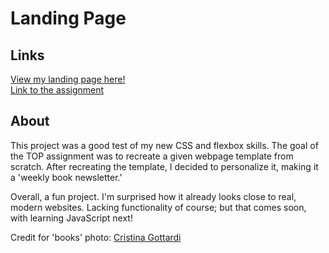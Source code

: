# Landing Page

## Links
[View my landing page here!](https://danielwildsmith.github.io/landing-page/)  
[Link to the assignment](https://www.theodinproject.com/lessons/foundations-landing-page)

## About
This project was a good test of my new CSS and flexbox skills. The goal of the TOP assignment was to recreate a given webpage template from scratch. After recreating the template, I decided to personalize it, making it a 'weekly book newsletter.'   
  
Overall, a fun project. I'm surprised how it already looks close to real, modern websites. Lacking functionality of course; but that comes soon, with learning JavaScript next!

Credit for 'books' photo: [Cristina Gottardi](https://unsplash.com/@cristina_gottardi)  

